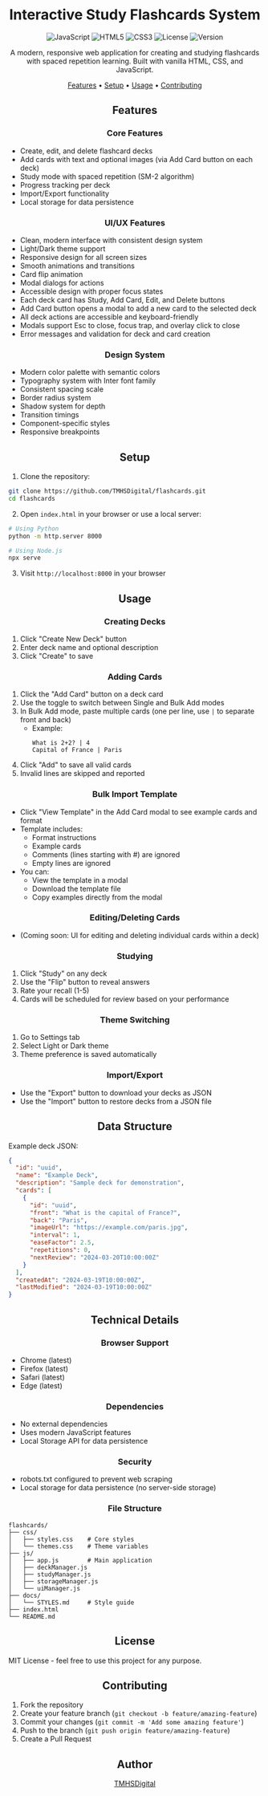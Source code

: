 # <div align="center">Interactive Study Flashcards System</div>

<div align="center">

![JavaScript](https://img.shields.io/badge/JavaScript-ES6+-yellow)
![HTML5](https://img.shields.io/badge/HTML5-E34F26?logo=html5&logoColor=white)
![CSS3](https://img.shields.io/badge/CSS3-1572B6?logo=css3&logoColor=white)
![License](https://img.shields.io/badge/License-MIT-green)
![Version](https://img.shields.io/badge/Version-1.0.0-blue)

A modern, responsive web application for creating and studying flashcards with spaced repetition learning. Built with vanilla HTML, CSS, and JavaScript.

[Features](#features) • [Setup](#setup) • [Usage](#usage) • [Contributing](#contributing)

</div>

## <div align="center">Features</div>

### <div align="center">Core Features</div>
- Create, edit, and delete flashcard decks
- Add cards with text and optional images (via Add Card button on each deck)
- Study mode with spaced repetition (SM-2 algorithm)
- Progress tracking per deck
- Import/Export functionality
- Local storage for data persistence

### <div align="center">UI/UX Features</div>
- Clean, modern interface with consistent design system
- Light/Dark theme support
- Responsive design for all screen sizes
- Smooth animations and transitions
- Card flip animation
- Modal dialogs for actions
- Accessible design with proper focus states
- Each deck card has Study, Add Card, Edit, and Delete buttons
- Add Card button opens a modal to add a new card to the selected deck
- All deck actions are accessible and keyboard-friendly
- Modals support Esc to close, focus trap, and overlay click to close
- Error messages and validation for deck and card creation

### <div align="center">Design System</div>
- Modern color palette with semantic colors
- Typography system with Inter font family
- Consistent spacing scale
- Border radius system
- Shadow system for depth
- Transition timings
- Component-specific styles
- Responsive breakpoints

## <div align="center">Setup</div>

1. Clone the repository:
```bash
git clone https://github.com/TMHSDigital/flashcards.git
cd flashcards
```

2. Open `index.html` in your browser or use a local server:
```bash
# Using Python
python -m http.server 8000

# Using Node.js
npx serve
```

3. Visit `http://localhost:8000` in your browser

## <div align="center">Usage</div>

### <div align="center">Creating Decks</div>
1. Click "Create New Deck" button
2. Enter deck name and optional description
3. Click "Create" to save

### <div align="center">Adding Cards</div>
1. Click the "Add Card" button on a deck card
2. Use the toggle to switch between Single and Bulk Add modes
3. In Bulk Add mode, paste multiple cards (one per line, use `|` to separate front and back)
   - Example:
     ```
     What is 2+2? | 4
     Capital of France | Paris
     ```
4. Click "Add" to save all valid cards
5. Invalid lines are skipped and reported

### <div align="center">Bulk Import Template</div>
- Click "View Template" in the Add Card modal to see example cards and format
- Template includes:
  - Format instructions
  - Example cards
  - Comments (lines starting with #) are ignored
  - Empty lines are ignored
- You can:
  - View the template in a modal
  - Download the template file
  - Copy examples directly from the modal

### <div align="center">Editing/Deleting Cards</div>
- (Coming soon: UI for editing and deleting individual cards within a deck)

### <div align="center">Studying</div>
1. Click "Study" on any deck
2. Use the "Flip" button to reveal answers
3. Rate your recall (1-5)
4. Cards will be scheduled for review based on your performance

### <div align="center">Theme Switching</div>
1. Go to Settings tab
2. Select Light or Dark theme
3. Theme preference is saved automatically

### <div align="center">Import/Export</div>
- Use the "Export" button to download your decks as JSON
- Use the "Import" button to restore decks from a JSON file

## <div align="center">Data Structure</div>

Example deck JSON:
```json
{
  "id": "uuid",
  "name": "Example Deck",
  "description": "Sample deck for demonstration",
  "cards": [
    {
      "id": "uuid",
      "front": "What is the capital of France?",
      "back": "Paris",
      "imageUrl": "https://example.com/paris.jpg",
      "interval": 1,
      "easeFactor": 2.5,
      "repetitions": 0,
      "nextReview": "2024-03-20T10:00:00Z"
    }
  ],
  "createdAt": "2024-03-19T10:00:00Z",
  "lastModified": "2024-03-19T10:00:00Z"
}
```

## <div align="center">Technical Details</div>

### <div align="center">Browser Support</div>
- Chrome (latest)
- Firefox (latest)
- Safari (latest)
- Edge (latest)

### <div align="center">Dependencies</div>
- No external dependencies
- Uses modern JavaScript features
- Local Storage API for data persistence

### <div align="center">Security</div>
- robots.txt configured to prevent web scraping
- Local storage for data persistence (no server-side storage)

### <div align="center">File Structure</div>
```
flashcards/
├── css/
│   ├── styles.css    # Core styles
│   └── themes.css    # Theme variables
├── js/
│   ├── app.js        # Main application
│   ├── deckManager.js
│   ├── studyManager.js
│   ├── storageManager.js
│   └── uiManager.js
├── docs/
│   └── STYLES.md     # Style guide
├── index.html
└── README.md
```

## <div align="center">License</div>

MIT License - feel free to use this project for any purpose.

## <div align="center">Contributing</div>

1. Fork the repository
2. Create your feature branch (`git checkout -b feature/amazing-feature`)
3. Commit your changes (`git commit -m 'Add some amazing feature'`)
4. Push to the branch (`git push origin feature/amazing-feature`)
5. Create a Pull Request

## <div align="center">Author</div>

<div align="center">

[TMHSDigital](https://github.com/TMHSDigital)

</div>